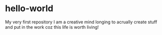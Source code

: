 # hello-world
My very first repository
I am a creative mind longing to acrually create stuff and put in the work coz this life is worth living!
